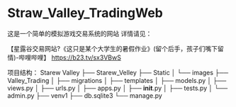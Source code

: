 # Straw_Valley_TradingWeb
这是一个简单的模拟游戏交易系统的网站
详情请见：

【星露谷交易网站?《这只是某个大学生的暑假作业》(留个后手，孩子们嘴下留情)-哔哩哔哩】 https://b23.tv/sx3VBwS

项目结构：
Starew Valley
├── Starew_Velley
├── Static
│   └── images
├── Valley_Trading
│   ├── migrations
│   ├── templates
│   ├── models.py
│   ├── views.py
│   ├── urls.py
│   ├── apps.py
│   ├── __init__.py
│   ├── tests.py
│   └── admin.py
├── venv1
├── db.sqlite3
└── manage.py
